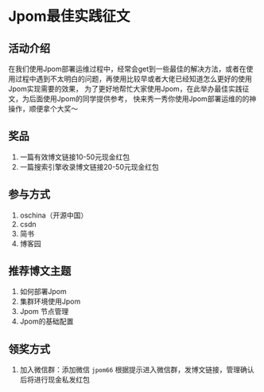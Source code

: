 # Jpom最佳实践征文

## 活动介绍

在我们使用Jpom部署运维过程中，经常会get到一些最佳的解决方法，或者在使用过程中遇到不太明白的问题，再使用比较早或者大佬已经知道怎么更好的使用Jpom实现需要的效果，
为了更好地帮忙大家使用Jpom，在此举办最佳实践征文，为后面使用Jpom的同学提供参考，
快来秀一秀你使用Jpom部署运维的的神操作，顺便拿个大奖～

## 奖品

1. 一篇有效博文链接10-50元现金红包
2. 一篇搜索引擎收录博文链接20-50元现金红包

## 参与方式

1. oschina（开源中国）
2. csdn 
3. 简书
4. 博客园

## 推荐博文主题

1. 如何部署Jpom
2. 集群环境使用Jpom
3. Jpom 节点管理
4. Jpom的基础配置

## 领奖方式

1. 加入微信群：添加微信 `jpom66` 根据提示进入微信群，发博文链接，管理确认后将进行现金私发红包

